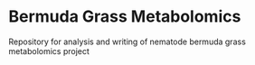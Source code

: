 # Bermuda Grass Metabolomics
Repository for analysis and writing of nematode bermuda grass metabolomics project
